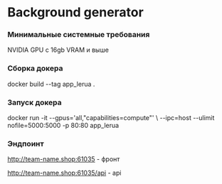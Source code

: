# Background generator


### Минимальные системные требования
NVIDIA GPU с 16gb VRAM и выше

### Сборка докера
docker build --tag app_lerua .

### Запуск докера
docker run -it --gpus='all,"capabilities=compute"' \\
    --ipc=host --ulimit nofile=5000:5000 -p 80:80 app_lerua
### Эндпоинт

http://team-name.shop:61035 - фронт

http://team-name.shop:61035/api - api
